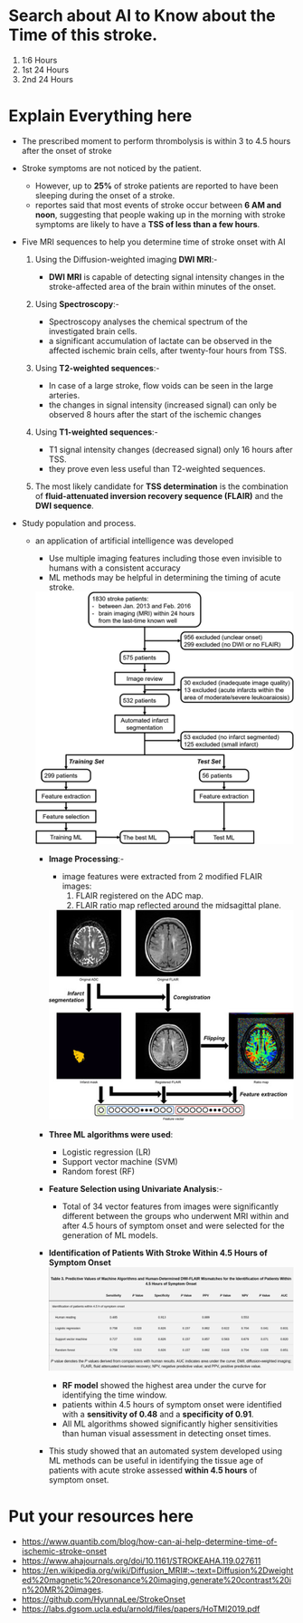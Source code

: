 # Search about AI to Know about the Time of this stroke.

   1. 1:6 Hours
   2. 1st 24 Hours
   3. 2nd 24 Hours

# Explain Everything here

   - The prescribed moment to perform thrombolysis is within 3 to 4.5 hours after the onset of stroke
   - Stroke symptoms are not noticed by the patient.
        - However, up to **25%** of stroke patients are reported to have been sleeping during the onset of a stroke.
        - reportes said that most events of stroke occur between **6 AM and noon**, suggesting that people waking up in the morning with stroke symptoms are likely to have a **TSS of less than a few hours**.
   - Five MRI sequences to help you determine time of stroke onset with AI 
        1. Using the Diffusion-weighted imaging **DWI MRI**:- 
           - **DWI MRI** is capable of detecting signal intensity changes in the stroke-affected area of the brain within minutes of the onset.

        2. Using **Spectroscopy**:-
           - Spectroscopy analyses the chemical spectrum of the investigated brain cells.
           - a significant accumulation of lactate can be observed in the affected ischemic brain cells, after twenty-four hours from TSS.

        3. Using **T2-weighted sequences**:-
           - In case of a large stroke, flow voids can be seen in the large arteries.
           -  the changes in signal intensity (increased signal) can only be observed 8 hours after the start of the ischemic changes
           
        4. Using **T1-weighted sequences**:-
           - T1 signal intensity changes (decreased signal) only 16 hours after TSS.
           - they prove even less useful than T2-weighted sequences.

        5. The most likely candidate for **TSS determination** is the combination of **fluid-attenuated inversion recovery sequence (FLAIR)** and the **DWI sequence**.
        
   - Study population and process.
        - an application of artificial intelligence was developed
          - Use multiple imaging features including those even invisible to humans with a consistent accuracy
          - ML methods may be helpful in determining the timing of acute stroke.
          <img src="Images/study.jpg">
          
          - **Image Processing**:-
              - image features were extracted from 2 modified FLAIR images:
                1. FLAIR registered on the ADC map.
                2. FLAIR ratio map reflected around the midsagittal plane.
              <img src="Images/ImageProcessing.jpg">

          - **Three ML algorithms were used**:
              - Logistic regression (LR)
              - Support vector machine (SVM)
              - Random forest (RF)    
          
          - **Feature Selection using Univariate Analysis**:-
              - Total of 34 vector features from images were significantly different between the groups who underwent MRI within and after 4.5 hours of symptom onset and were selected for the generation of ML models.

          - **Identification of Patients With Stroke Within 4.5 Hours of Symptom Onset**
              <img src="Images/ModelAccuracy.png">
              - **RF model** showed the highest area under the curve for identifying the time window.
              - patients within 4.5 hours of symptom onset were identified with a **sensitivity of 0.48** and a **specificity of 0.91**. 
              - All ML algorithms showed significantly higher sensitivities than human visual assessment in detecting onset times. 

          - This study showed that an automated system developed using ML methods can be useful in identifying the tissue age of patients with acute stroke assessed **within 4.5 hours** of symptom onset. 

   
# Put your resources here

   - https://www.quantib.com/blog/how-can-ai-help-determine-time-of-ischemic-stroke-onset
   - https://www.ahajournals.org/doi/10.1161/STROKEAHA.119.027611
   - https://en.wikipedia.org/wiki/Diffusion_MRI#:~:text=Diffusion%2Dweighted%20magnetic%20resonance%20imaging,generate%20contrast%20in%20MR%20images.
   - https://github.com/HyunnaLee/StrokeOnset
   - https://labs.dgsom.ucla.edu/arnold/files/papers/HoTMI2019.pdf
